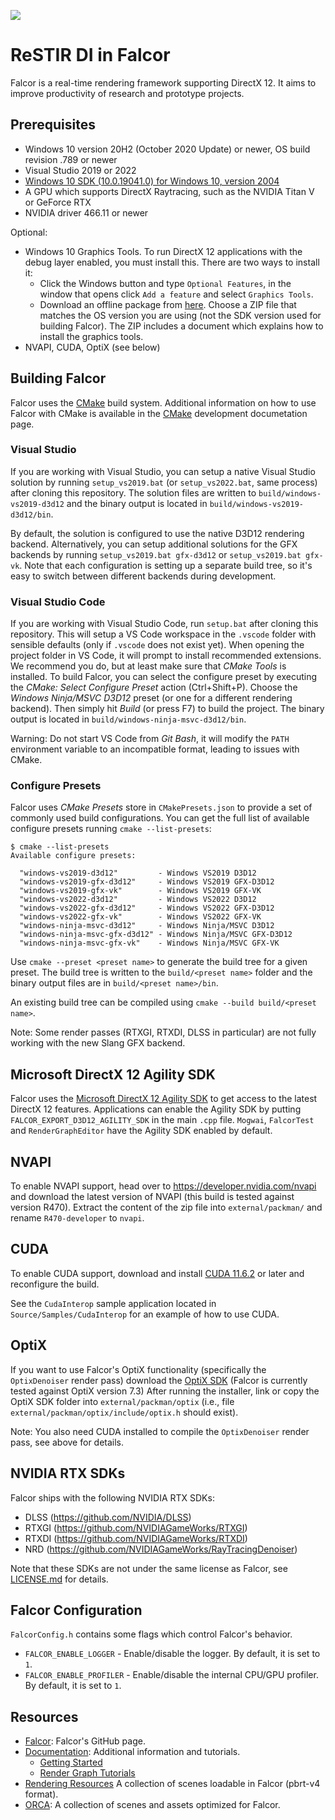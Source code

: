 ![](docs/images/teaser.png)

# ReSTIR DI in Falcor

Falcor is a real-time rendering framework supporting DirectX 12. It aims to improve productivity of research and prototype projects.

## Prerequisites
- Windows 10 version 20H2 (October 2020 Update) or newer, OS build revision .789 or newer
- Visual Studio 2019 or 2022
- [Windows 10 SDK (10.0.19041.0) for Windows 10, version 2004](https://developer.microsoft.com/en-us/windows/downloads/windows-10-sdk/)
- A GPU which supports DirectX Raytracing, such as the NVIDIA Titan V or GeForce RTX
- NVIDIA driver 466.11 or newer

Optional:
- Windows 10 Graphics Tools. To run DirectX 12 applications with the debug layer enabled, you must install this. There are two ways to install it:
    - Click the Windows button and type `Optional Features`, in the window that opens click `Add a feature` and select `Graphics Tools`.
    - Download an offline package from [here](https://docs.microsoft.com/en-us/windows-hardware/test/hlk/windows-hardware-lab-kit#supplemental-content-for-graphics-media-and-mean-time-between-failures-mtbf-tests). Choose a ZIP file that matches the OS version you are using (not the SDK version used for building Falcor). The ZIP includes a document which explains how to install the graphics tools.
- NVAPI, CUDA, OptiX (see below)

## Building Falcor
Falcor uses the [CMake](https://cmake.org) build system. Additional information on how to use Falcor with CMake is available in the [CMake](docs/development/cmake.md) development documetation page.

### Visual Studio
If you are working with Visual Studio, you can setup a native Visual Studio solution by running `setup_vs2019.bat` (or `setup_vs2022.bat`, same process) after cloning this repository. The solution files are written to `build/windows-vs2019-d3d12` and the binary output is located in `build/windows-vs2019-d3d12/bin`.

By default, the solution is configured to use the native D3D12 rendering backend. Alternatively, you can setup additional solutions for the GFX backends by running `setup_vs2019.bat gfx-d3d12` or `setup_vs2019.bat gfx-vk`. Note that each configuration is setting up a separate build tree, so it's easy to switch between different backends during development.

### Visual Studio Code
If you are working with Visual Studio Code, run `setup.bat` after cloning this repository. This will setup a VS Code workspace in the `.vscode` folder with sensible defaults (only if `.vscode` does not exist yet). When opening the project folder in VS Code, it will prompt to install recommended extensions. We recommend you do, but at least make sure that _CMake Tools_ is installed. To build Falcor, you can select the configure preset by executing the _CMake: Select Configure Preset_ action (Ctrl+Shift+P). Choose the _Windows Ninja/MSVC D3D12_ preset (or one for a different rendering backend). Then simply hit _Build_ (or press F7) to build the project. The binary output is located in `build/windows-ninja-msvc-d3d12/bin`.

Warning: Do not start VS Code from _Git Bash_, it will modify the `PATH` environment variable to an incompatible format, leading to issues with CMake.

### Configure Presets
Falcor uses _CMake Presets_ store in `CMakePresets.json` to provide a set of commonly used build configurations. You can get the full list of available configure presets running `cmake --list-presets`:

```
$ cmake --list-presets
Available configure presets:

  "windows-vs2019-d3d12"         - Windows VS2019 D3D12
  "windows-vs2019-gfx-d3d12"     - Windows VS2019 GFX-D3D12
  "windows-vs2019-gfx-vk"        - Windows VS2019 GFX-VK
  "windows-vs2022-d3d12"         - Windows VS2022 D3D12
  "windows-vs2022-gfx-d3d12"     - Windows VS2022 GFX-D3D12
  "windows-vs2022-gfx-vk"        - Windows VS2022 GFX-VK
  "windows-ninja-msvc-d3d12"     - Windows Ninja/MSVC D3D12
  "windows-ninja-msvc-gfx-d3d12" - Windows Ninja/MSVC GFX-D3D12
  "windows-ninja-msvc-gfx-vk"    - Windows Ninja/MSVC GFX-VK
```

Use `cmake --preset <preset name>` to generate the build tree for a given preset. The build tree is written to the `build/<preset name>` folder and the binary output files are in `build/<preset name>/bin`.

An existing build tree can be compiled using `cmake --build build/<preset name>`.

Note: Some render passes (RTXGI, RTXDI, DLSS in particular) are not fully working with the new Slang GFX backend.

## Microsoft DirectX 12 Agility SDK
Falcor uses the [Microsoft DirectX 12 Agility SDK](https://devblogs.microsoft.com/directx/directx12agility/) to get access to the latest DirectX 12 features. Applications can enable the Agility SDK by putting `FALCOR_EXPORT_D3D12_AGILITY_SDK` in the main `.cpp` file. `Mogwai`, `FalcorTest` and `RenderGraphEditor` have the Agility SDK enabled by default.

## NVAPI
To enable NVAPI support, head over to https://developer.nvidia.com/nvapi and download the latest version of NVAPI (this build is tested against version R470).
Extract the content of the zip file into `external/packman/` and rename `R470-developer` to `nvapi`.

## CUDA
To enable CUDA support, download and install [CUDA 11.6.2](https://developer.nvidia.com/cuda-11-6-2-download-archive) or later and reconfigure the build.

See the `CudaInterop` sample application located in `Source/Samples/CudaInterop` for an example of how to use CUDA.

## OptiX
If you want to use Falcor's OptiX functionality (specifically the `OptixDenoiser` render pass) download the [OptiX SDK](https://developer.nvidia.com/designworks/optix/download) (Falcor is currently tested against OptiX version 7.3) After running the installer, link or copy the OptiX SDK folder into `external/packman/optix` (i.e., file `external/packman/optix/include/optix.h` should exist).

Note: You also need CUDA installed to compile the `OptixDenoiser` render pass, see above for details.

## NVIDIA RTX SDKs
Falcor ships with the following NVIDIA RTX SDKs:

- DLSS (https://github.com/NVIDIA/DLSS)
- RTXGI (https://github.com/NVIDIAGameWorks/RTXGI)
- RTXDI (https://github.com/NVIDIAGameWorks/RTXDI)
- NRD (https://github.com/NVIDIAGameWorks/RayTracingDenoiser)

Note that these SDKs are not under the same license as Falcor, see [LICENSE.md](LICENSE.md) for details.

## Falcor Configuration
`FalcorConfig.h` contains some flags which control Falcor's behavior.
- `FALCOR_ENABLE_LOGGER` - Enable/disable the logger. By default, it is set to `1`.
- `FALCOR_ENABLE_PROFILER` - Enable/disable the internal CPU/GPU profiler. By default, it is set to `1`.

## Resources
- [Falcor](https://github.com/NVIDIAGameWorks/Falcor): Falcor's GitHub page.
- [Documentation](./docs/index.md): Additional information and tutorials.
    - [Getting Started](./docs/getting-started.md)
    - [Render Graph Tutorials](./docs/tutorials/index.md)
- [Rendering Resources](https://benedikt-bitterli.me/resources) A collection of scenes loadable in Falcor (pbrt-v4 format).
- [ORCA](https://developer.nvidia.com/orca): A collection of scenes and assets optimized for Falcor.